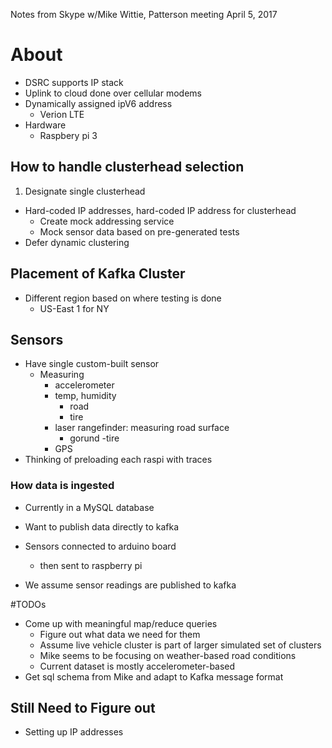 Notes from Skype w/Mike Wittie, Patterson meeting April 5, 2017

# About

- DSRC supports IP stack
- Uplink to cloud done over cellular modems
- Dynamically assigned ipV6 address
    - Verion LTE
- Hardware
    - Raspbery pi 3

## How to handle clusterhead selection

1. Designate single clusterhead

- Hard-coded IP addresses, hard-coded IP address for clusterhead
    - Create mock addressing service
    - Mock sensor data based on pre-generated tests
- Defer dynamic clustering 

## Placement of Kafka Cluster

- Different region based on where testing is done
    - US-East 1 for NY

## Sensors

- Have single custom-built sensor
    - Measuring
        - accelerometer
        - temp, humidity
            - road
            - tire
        - laser rangefinder: measuring road surface
            - gorund
            -tire
        - GPS
- Thinking of preloading each raspi with traces

### How data is ingested

- Currently in a MySQL database
- Want to publish data directly to kafka

- Sensors connected to arduino board
    - then sent to raspberry pi
- We assume sensor readings are published to kafka

#TODOs

- Come up with meaningful map/reduce queries
    - Figure out what data we need for them
    - Assume live vehicle cluster is part of larger simulated set of clusters
    - Mike seems to be focusing on weather-based road conditions
    - Current dataset is mostly accelerometer-based
- Get sql schema from Mike and adapt to Kafka message format

## Still Need to Figure out

- Setting up IP addresses
